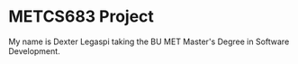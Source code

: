 # METCS683 Project

My name is Dexter Legaspi taking the BU MET Master's Degree in Software Development.  
